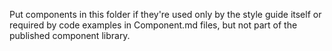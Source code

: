 Put components in this folder if they're used only by the style guide itself or required by code examples in Component.md files, but not part of the published component library.
